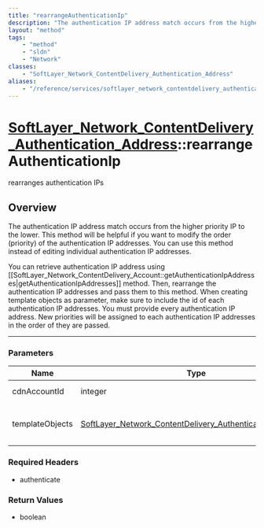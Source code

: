 ```yaml
---
title: "rearrangeAuthenticationIp"
description: "The authentication IP address match occurs from the higher priority IP to the lower. This method will be helpful if you... "
layout: "method"
tags:
    - "method"
    - "sldn"
    - "Network"
classes:
    - "SoftLayer_Network_ContentDelivery_Authentication_Address"
aliases:
    - "/reference/services/softlayer_network_contentdelivery_authentication_address/rearrangeAuthenticationIp"
---
```

# [SoftLayer_Network_ContentDelivery_Authentication_Address](/reference/services/SoftLayer_Network_ContentDelivery_Authentication_Address)::rearrangeAuthenticationIp

rearranges authentication IPs


## Overview 
The authentication IP address match occurs from the higher priority IP to the lower. This method will be helpful if you want to modify the order (priority) of the authentication IP addresses. You can use this method instead of editing individual authentication IP addresses. 

You can retrieve authentication IP address using [[SoftLayer_Network_ContentDelivery_Account::getAuthenticationIpAddresses|getAuthenticationIpAddresses]] method. Then, rearrange the authentication IP addresses and pass them to this method. When creating template objects as parameter, make sure to include the id of each authentication IP addresses. You must provide every authentication IP address.  New priorities will be assigned to each authentication IP addresses in the order of they are passed. 

-----

### Parameters 
|Name | Type | Description |
| --- | --- | --- |
|cdnAccountId| integer| A CDN account id|
|templateObjects| <a href='/reference/datatypes/SoftLayer_Network_ContentDelivery_Authentication_Address'>SoftLayer_Network_ContentDelivery_Authentication_Address[] </a>| An array of authentication IP address objects|


### Required Headers
* authenticate


### Return Values
* boolean




